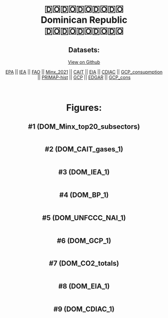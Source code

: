 
<center>
<h1 align="center">
🇩🇴🇩🇴🇩🇴🇩🇴🇩🇴
<br>
Dominican Republic
<br>
🇩🇴🇩🇴🇩🇴🇩🇴🇩🇴
</h1>
<h2>Datasets:</h2>
<p><a href="https://github.com/dquintani/Greenhouse-Data/tree/master/country_data/DOM_Dominican Republic/data">View on Github</a>
<br></p><p><a href="data/DOM_EPA.csv">EPA</a> || <a href="data/DOM_IEA.csv">IEA</a> || <a href="data/DOM_FAO.csv">FAO</a> || <a href="data/DOM_Minx_2021.csv">Minx_2021</a> || <a href="data/DOM_CAIT.csv">CAIT</a> || <a href="data/DOM_EIA.csv">EIA</a> || <a href="data/DOM_CDIAC.csv">CDIAC</a> || <a href="data/DOM_GCP_consupmption.csv">GCP_consupmption</a> || <a href="data/DOM_PRIMAP-hist.csv">PRIMAP-hist</a> || <a href="data/DOM_GCP.csv">GCP</a> || <a href="data/DOM_EDGAR.csv">EDGAR</a> || <a href="data/DOM_GCP_cons.csv">GCP_cons</a></p><p><br></p>
<h1>Figures:</h1><h2>#1 (DOM_Minx_top20_subsectors)</h2>
<p><img alt="" src="figures/DOM_Minx_top20_subsectors.png" /></p><h2>#2 (DOM_CAIT_gases_1)</h2>
<p><img alt="" src="figures/DOM_CAIT_gases_1.png" /></p><h2>#3 (DOM_IEA_1)</h2>
<p><img alt="" src="figures/DOM_IEA_1.png" /></p><h2>#4 (DOM_BP_1)</h2>
<p><img alt="" src="figures/DOM_BP_1.png" /></p><h2>#5 (DOM_UNFCCC_NAI_1)</h2>
<p><img alt="" src="figures/DOM_UNFCCC_NAI_1.png" /></p><h2>#6 (DOM_GCP_1)</h2>
<p><img alt="" src="figures/DOM_GCP_1.png" /></p><h2>#7 (DOM_CO2_totals)</h2>
<p><img alt="" src="figures/DOM_CO2_totals.png" /></p><h2>#8 (DOM_EIA_1)</h2>
<p><img alt="" src="figures/DOM_EIA_1.png" /></p><h2>#9 (DOM_CDIAC_1)</h2>
<p><img alt="" src="figures/DOM_CDIAC_1.png" /></p>